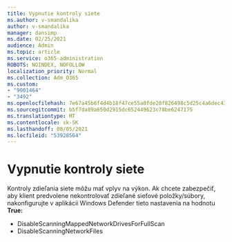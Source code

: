 ```yaml
---
title: Vypnutie kontroly siete
ms.author: v-smandalika
author: v-smandalika
manager: dansimp
ms.date: 02/25/2021
audience: Admin
ms.topic: article
ms.service: o365-administration
ROBOTS: NOINDEX, NOFOLLOW
localization_priority: Normal
ms.collection: Adm_O365
ms.custom:
- "9001464"
- "3492"
ms.openlocfilehash: 7e67a45b6f4d4b18f47ce55a0fde20f826498c5d25c4a6dec4311d8fe4c3735f
ms.sourcegitcommit: b5f7da89a650d2915dc652449623c78be6247175
ms.translationtype: MT
ms.contentlocale: sk-SK
ms.lasthandoff: 08/05/2021
ms.locfileid: "53928564"
---
```

# <a name="disable-network-scan"></a>Vypnutie kontroly siete

Kontroly zdieľania siete môžu mať vplyv na výkon.  Ak chcete zabezpečiť, aby klient predvolene nekontrolovať zdieľané sieťové položky/súbory, nakonfigurujte v aplikácii Windows Defender tieto nastavenia na hodnotu **True:**

- DisableScanningMappedNetworkDrivesForFullScan
- DisableScanningNetworkFiles